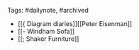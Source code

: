 
Tags: #dailynote, #archived 
- [[{ Diagram diaries]][[Peter Eisenman]]
- [[- Windham Sofa]]
- [[; Shaker Furniture]]